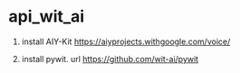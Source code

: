 # api_wit_ai


1. install AIY-Kit https://aiyprojects.withgoogle.com/voice/

2. install pywit. url https://github.com/wit-ai/pywit



